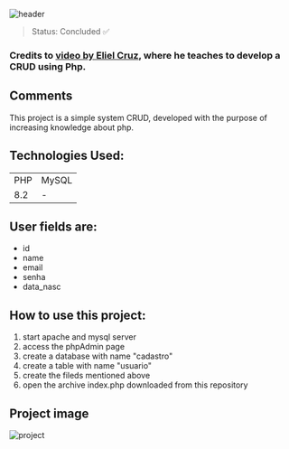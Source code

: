 ![header](https://user-images.githubusercontent.com/123844821/232594101-8a7b0f17-18b7-4760-99bc-a48670d2a996.png)

> Status: Concluded ✅

### Credits to [video by Eliel Cruz](https://www.youtube.com/watch?v=BSqtIw_hW8M&t=2104s), where he teaches to develop a CRUD using Php. 

## Comments

This project is a simple system CRUD, developed with the purpose of increasing knowledge about php.

## Technologies Used:

<table>
  <tr>
    <td>PHP</td>
    <td>MySQL</td>
  </tr>
  <tr>
    <td>8.2</td>
    <td> - </td>
  </tr>
</table>

## User fields are:

+ id 
+ name 
+ email
+ senha
+ data_nasc


## How to use this project:
1) start apache and mysql server
2) access the phpAdmin page
3) create a database with name "cadastro"
4) create a table with name "usuario"
5) create the fileds mentioned above
6) open the archive index.php downloaded from this repository

## Project image
![project](https://user-images.githubusercontent.com/123844821/232575682-ef78e5e8-2d1a-4116-b260-1f0e9f955c79.png)
